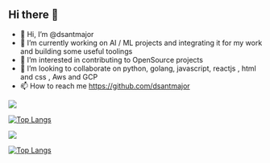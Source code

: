 ## Hi there 👋

<!--
**dsantmajor/dsantmajor** is a ✨ _special_ ✨ repository because its `README.md` (this file) appears on your GitHub profile.

Here are some ideas to get you started:

- 🔭 I’m currently working on ...
- 🌱 I’m currently learning ...
- 👯 I’m looking to collaborate on ...
- 🤔 I’m looking for help with ...
- 💬 Ask me about ...
- 📫 How to reach me: ...
- 😄 Pronouns: ...
- ⚡ Fun fact: ...
-->
- 👋 Hi, I’m @dsantmajor
- 🔭 I’m currently working on AI / ML projects and integrating it for my work and building some useful toolings
- 👀 I’m interested in contributing to OpenSource projects
- 💞️ I’m looking to collaborate on python, golang, javascript, reactjs , html and css , Aws and GCP
- 📫 How to reach me https://github.com/dsantmajor


<img src="https://github-readme-stats.vercel.app/api?username=dsantmajor&theme=cobalt&show_icons=true&count_private=true"></img>

[![Top Langs](https://github-readme-stats.vercel.app/api/top-langs/?username=dsantmajor)](https://github.com/dsantmajor/github-readme-stats)

<img src="https://github-readme-stats.vercel.app/api?username=sophophilix&theme=cobalt&show_icons=true&count_private=true"></img>

[![Top Langs](https://github-readme-stats.vercel.app/api/top-langs/?username=sophophilix)](https://github.com/sophophilix/github-readme-stats)

